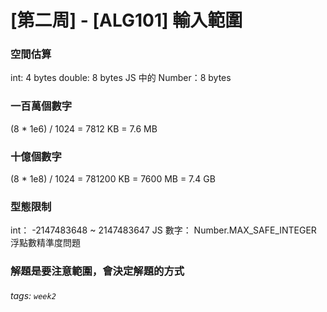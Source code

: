 # [第二周] - [ALG101] 輸入範圍
### 空間估算
int: 4 bytes
double: 8 bytes
JS 中的 Number：8 bytes

### 一百萬個數字
(8 * 1e6) / 1024 = 7812 KB
= 7.6 MB

### 十億個數字
(8 * 1e8) / 1024 = 781200 KB
= 7600 MB = 7.4 GB

### 型態限制
int： -2147483648 ~ 2147483647
JS 數字： Number.MAX_SAFE_INTEGER
浮點數精準度問題

### 解題是要注意範圍，會決定解題的方式

###### tags: `week2`
